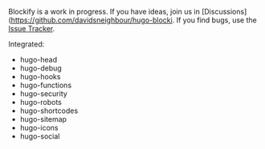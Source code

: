 Blockify is a work in progress. If you have ideas, join us in [Discussions](https://github.com/davidsneighbour/hugo-blocki. If you find bugs, use the [Issue Tracker](https://github.com/davidsneighbour/hugo-blockify/issues).

Integrated:

- hugo-head
- hugo-debug
- hugo-hooks
- hugo-functions
- hugo-security
- hugo-robots
- hugo-shortcodes
- hugo-sitemap
- hugo-icons
- hugo-social
